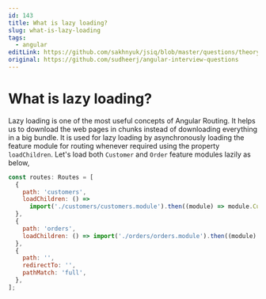 ```yaml
---
id: 143
title: What is lazy loading?
slug: what-is-lazy-loading
tags:
  - angular
editLink: https://github.com/sakhnyuk/jsiq/blob/master/questions/theory/angular/143.md
original: https://github.com/sudheerj/angular-interview-questions
---
```


# What is lazy loading?

Lazy loading is one of the most useful concepts of Angular Routing. It helps us to download the web pages in chunks instead of downloading everything in a big bundle. It is used for lazy loading by asynchronously loading the feature module for routing whenever required using the property `loadChildren`. Let's load both `Customer` and `Order` feature modules lazily as below,

```javascript
const routes: Routes = [
  {
    path: 'customers',
    loadChildren: () =>
      import('./customers/customers.module').then((module) => module.CustomersModule),
  },
  {
    path: 'orders',
    loadChildren: () => import('./orders/orders.module').then((module) => module.OrdersModule),
  },
  {
    path: '',
    redirectTo: '',
    pathMatch: 'full',
  },
];
```